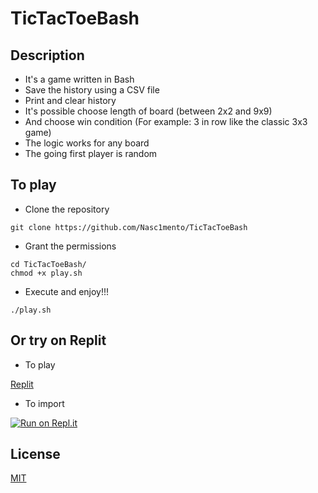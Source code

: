 # TicTacToeBash


## Description
- It's a game written in Bash
- Save the history using a CSV file
- Print and clear history
- It's possible choose length of board (between 2x2 and 9x9)
- And choose win condition (For example: 3 in row like the classic 3x3 game)
- The logic works for any board
- The going first player is random





## To play
- Clone the repository
```
git clone https://github.com/Nasc1mento/TicTacToeBash
```
- Grant the permissions
```
cd TicTacToeBash/
chmod +x play.sh
```
- Execute and enjoy!!!
```
./play.sh
```
## Or try on Replit
- To play

[Replit](https://replit.com/@AdryanReis/TicTacToeBash?v=1)

- To import

[![Run on Repl.it](https://repl.it/badge/github/Nasc1mento/TictacToeBash)](https://replit.com/@fallen-of-albaz/TicTacToeBash?v=1)

## License
[MIT](https://github.com/Nasc1mento/TicTacToeBash/blob/main/LICENSE)

